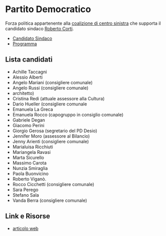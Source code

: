 # Partito Democratico

Forza politica appartenente alla [coalizione di centro sinistra](coalizione-di-centro-sinistra.md) che supporta il candidato sindaco [Roberto Corti](coalizione-di-centro-sinistra.md#roberto-corti-candidato-sindaco).

- [Candidato Sindaco](coalizione-di-centro-sinistra.md#roberto-corti-candidato-sindaco)
- [Programma](coalizione-di-centro-sinistra.md#programma)

## Lista candidati

- Achille Taccagni
- Alessio Alberti
- Angelo Mariani (consigliere comunale)
- Angelo Russi (consigliere comunale)
- architetto)
- Cristina Redi (attuale assessore alla Cultura)
- Dario Hueller (consigliere comunale
- Emanuela La Greca
- Emanuela Rocco (capogruppo in consiglio comunale)
- Gabriele Degan
- Giacomo Perini
- Giorgio Gerosa (segretario del PD Desio)
- Jennifer Moro (assessore al Bilancio)
- Jenny Arienti (consigliere comunale)
- Marialuisa Ricchiuti
- Mariangela Ravasi
- Marta Sicurello
- Massimo Carota
- Nunzia Smiraglia
- Paola Buonvicino
- Roberto Viganò.
- Rocco Cicchetti (consigliere comunale)
- Sara Perego
- Stefano Sala
- Vanda Berra (consigliere comunale)

## Link e Risorse

- [articolo web](http://www.pddesio.com/?p=836)
